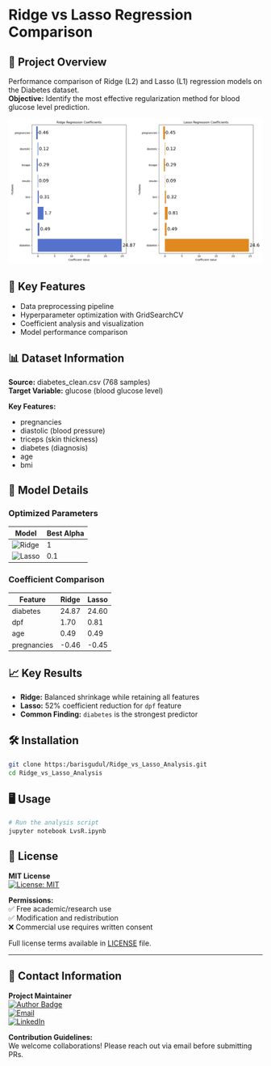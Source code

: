 # Ridge vs Lasso Regression Comparison

## 📌 Project Overview
Performance comparison of Ridge (L2) and Lasso (L1) regression models on the Diabetes dataset.  
**Objective:** Identify the most effective regularization method for blood glucose level prediction.

![Ridge vs Lasso Coefficients](Lasso%20vs%20Ridge/results/RvsL.png)

## 🚀 Key Features
- Data preprocessing pipeline
- Hyperparameter optimization with GridSearchCV
- Coefficient analysis and visualization
- Model performance comparison

## 📊 Dataset Information
**Source:** diabetes_clean.csv (768 samples)  
**Target Variable:** glucose (blood glucose level)

**Key Features:**
- pregnancies
- diastolic (blood pressure)
- triceps (skin thickness)
- diabetes (diagnosis)
- age
- bmi

## 🧠 Model Details

### Optimized Parameters
| Model  | Best Alpha | 
|--------|------------|
| ![Ridge](https://img.shields.io/badge/Ridge-1-blue) | 1 |
| ![Lasso](https://img.shields.io/badge/Lasso-0.1-orange) | 0.1 |

### Coefficient Comparison
| Feature      | Ridge     | Lasso     |
|--------------|-----------|-----------|
| diabetes     | 24.87     | 24.60     |
| dpf          | 1.70      | 0.81      |
| age          | 0.49      | 0.49      |
| pregnancies  | -0.46     | -0.45     |

## 📈 Key Results
- **Ridge:** Balanced shrinkage while retaining all features
- **Lasso:** 52% coefficient reduction for `dpf` feature
- **Common Finding:** `diabetes` is the strongest predictor

## 🛠️ Installation
```bash
git clone https:/barisgudul/Ridge_vs_Lasso_Analysis.git
cd Ridge_vs_Lasso_Analysis
```
## 🖥️ Usage

```bash
# Run the analysis script
jupyter notebook LvsR.ipynb
```
## 📄 License

**MIT License**  
[![License: MIT](https://img.shields.io/badge/License-MIT-yellow.svg)](https://opensource.org/licenses/MIT)

**Permissions:**  
✅ Free academic/research use  
✅ Modification and redistribution  
❌ Commercial use requires written consent  

Full license terms available in [LICENSE](LICENSE) file.

---

## 📧 Contact Information

**Project Maintainer**  
[![Author Badge](https://img.shields.io/badge/Author-barisgudul-blue.svg)]()  
[![Email](https://img.shields.io/badge/Email-mehmetbarisgudul@gmail.com-red.svg)](mailto:mehmetbarisgudul@gmail.com)  
[![LinkedIn](https://img.shields.io/badge/LinkedIn-Profile-informational.svg)](https://linkedin.com/in/mehmet-baris-gudul-1101bg)

**Contribution Guidelines:**  
We welcome collaborations! Please reach out via email before submitting PRs.
